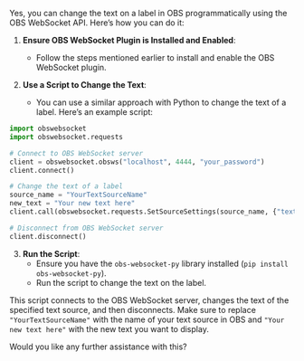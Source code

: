 Yes, you can change the text on a label in OBS programmatically using the OBS WebSocket API. Here’s how you can do it:

1. **Ensure OBS WebSocket Plugin is Installed and Enabled**:
   - Follow the steps mentioned earlier to install and enable the OBS WebSocket plugin.

2. **Use a Script to Change the Text**:
   - You can use a similar approach with Python to change the text of a label. Here’s an example script:

```python
import obswebsocket
import obswebsocket.requests

# Connect to OBS WebSocket server
client = obswebsocket.obsws("localhost", 4444, "your_password")
client.connect()

# Change the text of a label
source_name = "YourTextSourceName"
new_text = "Your new text here"
client.call(obswebsocket.requests.SetSourceSettings(source_name, {"text": new_text}))

# Disconnect from OBS WebSocket server
client.disconnect()
```

3. **Run the Script**:
   - Ensure you have the `obs-websocket-py` library installed (`pip install obs-websocket-py`).
   - Run the script to change the text on the label.

This script connects to the OBS WebSocket server, changes the text of the specified text source, and then disconnects. Make sure to replace `"YourTextSourceName"` with the name of your text source in OBS and `"Your new text here"` with the new text you want to display.

Would you like any further assistance with this?
